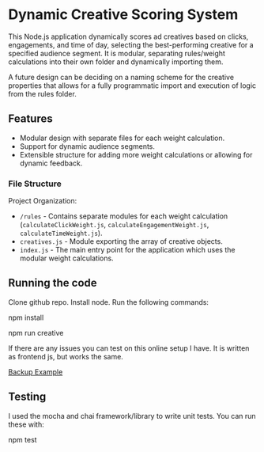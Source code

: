 # Dynamic Creative Scoring System

This Node.js application dynamically scores ad creatives based on clicks, engagements, and time of day, selecting the best-performing creative for a specified audience segment. It is modular, separating rules/weight calculations into their own folder and dynamically importing them.

A future design can be deciding on a naming scheme for the creative properties that allows for a fully programmatic import and execution of logic from the rules folder.

## Features

- Modular design with separate files for each weight calculation.
- Support for dynamic audience segments.
- Extensible structure for adding more weight calculations or allowing for dynamic feedback.

### File Structure

Project Organization:

- `/rules` - Contains separate modules for each weight calculation (`calculateClickWeight.js`, `calculateEngagementWeight.js`, `calculateTimeWeight.js`).
- `creatives.js` - Module exporting the array of creative objects.
- `index.js` - The main entry point for the application which uses the modular weight calculations.

## Running the code

Clone github repo. Install node. Run the following commands:

npm install

npm run creative

If there are any issues you can test on this online setup I have. It is written as frontend js, but works the same.

[Backup Example](https://playcode.io/1826494)

## Testing

I used the mocha and chai framework/library to write unit tests. You can run these with:

npm test
